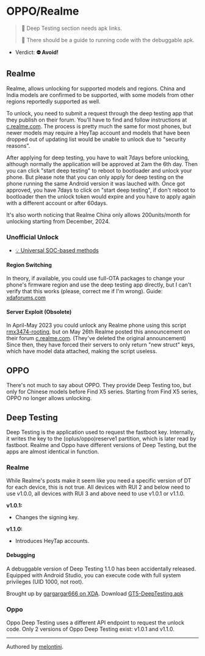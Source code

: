 # OPPO/Realme

> 🧹 Deep Testing section needs apk links.
>
> 🧹 There should be a guide to running code with the debuggable apk.

- Verdict: **⛔ Avoid!**

## Realme

Realme, allows unlocking for supported models and regions. China and India models are confirmed to be supported, with some models from other regions reportedly supported as well. 

To unlock, you need to submit a request through the deep testing app that they publish on their forum. You'll have to find and follow instructions at [c.realme.com](https://c.realme.com/in/). The process is pretty much the same for most phones, but newer models may require a HeyTap account and models that have been dropped out of updating list would be unable to unlock due to "security reasons".

After applying for deep testing, you have to wait 7days before unlocking, although normally the application will be approved at 2am the 6th day. Then you can click "start deep testing" to reboot to bootloader and unlock your phone. But please note that you can only apply for deep testing on the phone running the same Android version it was lauched with. Once got approved, you have 7days to click on "start deep testing", if don't reboot to bootloader then the unlock token would expire and you have to apply again with a different account or after 60days.

It's also worth noticing that Realme China only allows 200units/month for unlocking starting from December, 2024.




### Unofficial Unlock

- [💡 Universal SOC-based methods](../../README.md#universal-soc-based-methods)

#### Region Switching

In theory, if available, you could use full-OTA packages to change your phone's firmware region and use the deep testing app directly, but I can't verify that this works (please, correct me if I'm wrong). Guide: [xdaforums.com][Full-OTA region switch]

#### Server Exploit (Obsolete)

In April-May 2023 you could unlock any Realme phone using this script [rmx3474-rooting], but on May 26th Realme posted this announcement on their forum [c.realme.com][announcement]. (They've deleted the original announcement)
Since then, they have forced their servers to only return "new struct" keys, which have model data attached, making the script useless.

## OPPO

There's not much to say about OPPO. They provide Deep Testing too, but only for Chinese models before Find X5 series. Starting from Find X5 series, OPPO no longer allows unlocking.

## Deep Testing

Deep Testing is the application used to request the fastboot key. Internally, it writes the key to the (oplus/oppo)reserve1 partition, which is later read by fastboot. Realme and Oppo have different versions of Deep Testing, but the apps are almost identical in function.

### Realme

While Realme's posts make it seem like you need a specific version of DT for each device, this is not true. All devices with RUI 2 and below need to use v1.0.0, all devices with RUI 3 and above need to use v1.0.1 or v1.1.0.

**v1.0.1:**
- Changes the signing key.

**v1.1.0:**
- Introduces HeyTap accounts.

#### Debugging

A debuggable version of Deep Testing 1.1.0 has been accidentally released. Equipped with Android Studio, you can execute code with full system privileges (UID 1000, not root).

Brought up by [gargargar666 on XDA][deep-testing-thread]. Download [GT5-DeepTesting.apk][debuggable-deep-testing]

### Oppo

Oppo Deep Testing uses a different API endpoint to request the unlock code. Only 2 versions of Oppo Deep Testing exist: v1.0.1 and v1.1.0.

***
Authored by [melontini](https://github.com/melontini).

[rmx3474-rooting]:https://github.com/turistu/rmx3474-rooting
[announcement]:https://c.realme.com/in/post-details/1671137365285982208
[Full-OTA region switch]:https://xdaforums.com/t/change-region-via-full-ota.4535659/
[deep-testing-thread]:https://xdaforums.com/t/discussion-a-thread-to-collate-and-share-what-is-known-about-unlocking-fastboot-on-oppo-devices.4490041/post-89323153
[debuggable-deep-testing]:https://xdaforums.com/attachments/gt5-deeptesting-apk.6065115/
